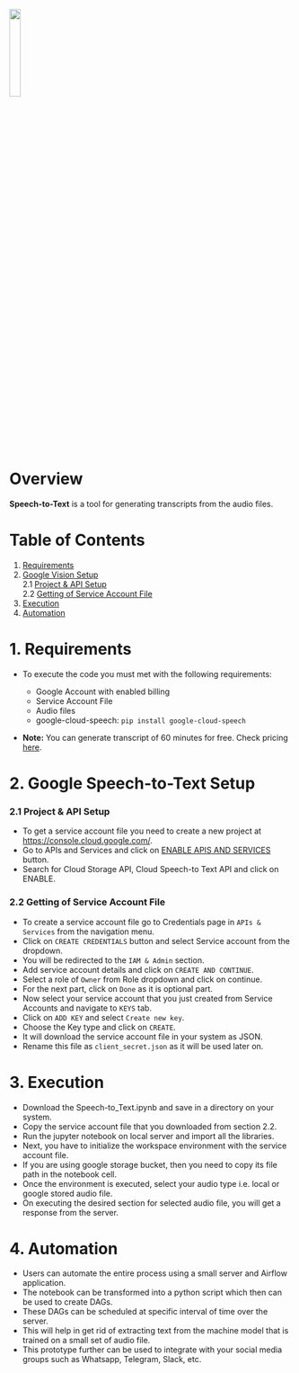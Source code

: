 <a href="https://github.com/insaid2018/automation-projects/tree/main/python-codes/speech-to-text"><img width=20% src="https://raw.githubusercontent.com/insaid2018/automation-projects/main/python-codes/speech-to-text/images/logo.png"></a>

# Overview
**Speech-to-Text** is a tool for generating transcripts from the audio files.

# Table of Contents
1. [Requirements](#Section1)<br>
2. [Google Vision Setup](#Section2)<br>
    2.1 [Project & API Setup](#Section21)<br>
    2.2 [Getting of Service Account File](#Section22)<br>
3. [Execution](#Section3)<br>
4. [Automation](#Section4)<br>

<a name=Section1></a>
# 1. Requirements

- To execute the code you must met with the following requirements:
    - Google Account with enabled billing
    - Service Account File
    - Audio files
    - google-cloud-speech: ```pip install google-cloud-speech```

- **Note:** You can generate transcript of 60 minutes for free. Check pricing <a href="https://cloud.google.com/speech-to-text/pricing">here</a>.


<a name=Section2></a>
# 2. Google Speech-to-Text Setup

<a name=Section21></a>
### 2.1 Project & API Setup

- To get a service account file you need to create a new project at https://console.cloud.google.com/. 
- Go to APIs and Services and click on <a href="https://raw.githubusercontent.com/insaid2018/automation-projects/main/python-codes/image-text-extractor/images/enabling-apis.PNG">ENABLE APIS AND SERVICES</a> button. 
- Search for Cloud Storage API, Cloud Speech-to Text API and click on ENABLE.

<a name=Section22></a>
### 2.2 Getting of Service Account File

- To create a service account file go to Credentials page in ```APIs & Services``` from the navigation menu. 
- Click on ```CREATE CREDENTIALS``` button and select Service account from the dropdown. 
- You will be redirected to the ```IAM & Admin``` section. 
- Add service account details and click on ```CREATE AND CONTINUE```. 
- Select a role of ```Owner``` from Role dropdown and click on continue. 
- For the next part, click on ```Done``` as it is optional part. 
- Now select your service account that you just created from Service Accounts and navigate to ```KEYS``` tab. 
- Click on ```ADD KEY``` and select ```Create new key```. 
- Choose the Key type and click on ```CREATE```. 
- It will download the service account file in your system as JSON. 
- Rename this file as ```client_secret.json``` as it will be used later on.

<a name=Section3></a>
# 3. Execution

- Download the Speech-to_Text.ipynb and save in a directory on your system.
- Copy the service account file that you downloaded from section 2.2.
- Run the jupyter notebook on local server and import all the libraries.
- Next, you have to initialize the workspace environment with the service account file.
- If you are using google storage bucket, then you need to copy its file path in the notebook cell.
- Once the environment is executed, select your audio type i.e. local or google stored audio file.
- On executing the desired section for selected audio file, you will get a response from the server.

<a name=Section4></a>
# 4. Automation

- Users can automate the entire process using a small server and Airflow application. 
- The notebook can be transformed into a python script which then can be used to create DAGs.
- These DAGs can be scheduled at specific interval of time over the server.
- This will help in get rid of extracting text from the machine model that is trained on a small set of audio file.
- This prototype further can be used to integrate with your social media groups such as Whatsapp, Telegram, Slack, etc.
